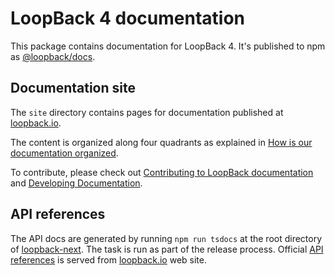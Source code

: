 # LoopBack 4 documentation

This package contains documentation for LoopBack 4. It's published to npm as
[@loopback/docs](https://www.npmjs.com/package/@loopback/docs).

## Documentation site

The `site` directory contains pages for documentation published at
[loopback.io](http://loopback.io/doc/en/lb4/index.html).

The content is organized along four quadrants as explained in
[How is our documentation organized](./site/index.md#how-is-our-documentation-organized).

To contribute, please check out
[Contributing to LoopBack documentation](https://loopback.io/doc/en/contrib/doc-contrib.html)
and [Developing Documentation](./site/DEVELOPING.md#documentation).

## API references

The API docs are generated by running `npm run tsdocs` at the root directory of
[loopback-next](https://github.com/loopbackio/loopback-next). The task is run as
part of the release process. Official
[API references](https://loopback.io/doc/en/lb4/apidocs.index.html) is served
from [loopback.io](https://www.loopback.io) web site.
